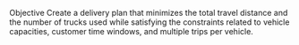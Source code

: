 Objective
Create a delivery plan that minimizes the total travel distance and the number of trucks used
while satisfying the constraints related to vehicle capacities, customer time windows, and
multiple trips per vehicle.
